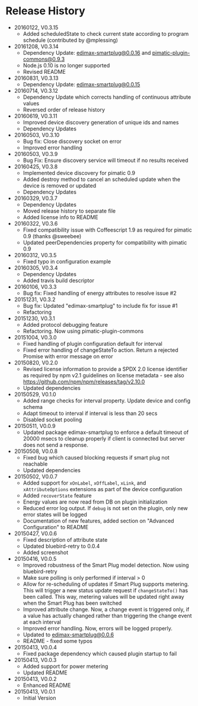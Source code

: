 # Release History

* 20160122, V0.3.15
    * Added scheduledState to check current state according to program schedule (contributed by @mplessing)
* 20161208, V0.3.14
    * Dependency Update: edimax-smartplug@0.0.16 and pimatic-plugin-commons@0.9.3
    * Node.js 0.10 is no longer supported
    * Revised README
* 20160831, V0.3.13
    * Dependency Update: edimax-smartplug@0.0.15
* 20160714, V0.3.12
    * Dependency Update which corrects handling of continuous attribute values
    * Reversed order of release history
* 20160619, V0.3.11
    * Improved device discovery generation of unique ids and names 
    * Dependency Updates
* 20160503, V0.3.10
    * Bug fix: Close discovery socket on error
    * Improved error handling
* 20160503, V0.3.9
    * Bug Fix: Ensure discovery service will timeout if no results received
* 20160425, V0.3.8
    * Implemented device discovery for pimatic 0.9
    * Added destroy method to cancel an scheduled update when the device is removed or updated
    * Dependency Updates
* 20160329, V0.3.7
    * Dependency Updates
    * Moved release history to separate file
    * Added license info to README
* 20160322, V0.3.6
    * Fixed compatibility issue with Coffeescript 1.9 as required for pimatic 0.9 (thanks @sweebee)
    * Updated peerDependencies property for compatibility with pimatic 0.9
* 20160312, V0.3.5
    * Fixed typo in configuration example
* 20160305, V0.3.4    
    * Dependency Updates
    * Added travis build descriptor
* 20160106, V0.3.3    
    * Bug fix: Fixed handling of energy attributes to resolve issue #2
* 20151231, V0.3.2    
    * Bug fix: Updated "edimax-smartplug" to include fix for issue #1
    * Refactoring
* 20151230, V0.3.1
    * Added protocol debugging feature
    * Refactoring. Now using pimatic-plugin-commons
* 20151004, V0.3.0
    * Fixed handling of plugin configuration default for interval
    * Fixed error handling of changeStateTo action. Return a rejected Promise with error message on error
* 20150820, V0.2.0
    * Revised license information to provide a SPDX 2.0 license identifier as required by npm v2.1 guidelines on 
      license metadata - see also https://github.com/npm/npm/releases/tag/v2.10.0
    * Updated dependencies
* 20150529, V0.1.0
    * Added range checks for interval property. Update device and config schema
    * Adapt timeout to interval if interval is less than 20 secs
    * Disabled socket pooling
* 20150511, V0.0.9    
    * Updated package edimax-smartplug to enforce a default timeout of 20000 msecs to cleanup properly if 
      client is connected but server does not send a response.
* 20150508, V0.0.8
    * Fixed bug which caused blocking requests if smart plug not reachable
    * Updated dependencies
* 20150502, V0.0.7
    * Added support for `xOnLabel`, `xOffLabel`, `xLink`, and `xAttributeOptions` extensions as part of the device 
      configuration
    * Added `recoverState` feature
    * Energy values are now read from DB on plugin initialization
    * Reduced error log output. If `debug` is not set on the plugin, only new error states will be logged
    * Documentation of new features, added section on "Advanced Configuration" to README
* 20150427, V0.0.6
    * Fixed description of attribute state 
    * Updated bluebird-retry to 0.0.4
    * Added screenshot
* 20150416, V0.0.5
    * Improved robustness of the Smart Plug model detection. Now using bluebird-retry
    * Make sure polling is only performed if interval > 0
    * Allow for re-scheduling of updates if Smart Plug supports metering. This will trigger a new status 
      update request if `changeStateTo()` has been called. This way, metering values will be updated right away when the
      Smart Plug has been switched
    * Improved attribute change. Now, a change event is triggered only, if a value has actually changed rather than
      triggering the change event at each interval
    * Improved error handling. Now, errors will be logged properly.  
    * Updated to edimax-smartplug@0.0.6
    * README - fixed some typos
* 20150413, V0.0.4
    * Fixed package dependency which caused plugin startup to fail
* 20150413, V0.0.3
    * Added support for power metering
    * Updated README
* 20150413, V0.0.2
    * Enhanced README
* 20150413, V0.0.1
    * Initial Version